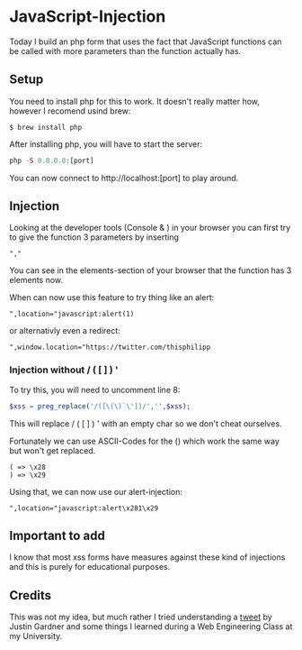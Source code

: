 # JavaScript-Injection

Today I build an php form that uses the fact that JavaScript functions can be called with more parameters than the function actually has. 


## Setup
You need to install php for this to work. It doesn't really matter how, however I recomend usind brew:
```
$ brew install php
```
After installing php, you will have to start the server:
```php
php -S 0.0.0.0:[port]
```
You can now connect to http://localhost:[port] to play around.

## Injection

Looking at the developer tools (Console & ) in your browser you can first try to give the function 3 parameters by inserting
```
","
```
You can see in the elements-section of your browser that the function has 3 elements now.

When can now use this feature to try thing like an alert:
```
",location="javascript:alert(1)
```
or alternativly even a redirect:
```
",window.location="https://twitter.com/thisphilipp
```

### Injection without / ( [ ] ) '

To try this, you will need to uncomment line 8:
```php
$xss = preg_replace('/([\(\)`\'])/','',$xss);
```
This will replace / ( [ ] ) ' with an empty char so we don't cheat ourselves.

Fortunately we can use ASCII-Codes for the () which work the same way but won't get replaced.

```
( => \x28 
) => \x29
```
Using that, we can now use our alert-injection:
```
",location="javascript:alert\x281\x29
```

## Important to add
I know that most xss forms have measures against these kind of injections and this is purely for educational purposes.

## Credits

This was not my idea, but much rather I tried understanding a [tweet](https://twitter.com/Rhynorater/status/1696862832841916679) by Justin Gardner and some things I learned during a Web Engineering Class at my University. 
